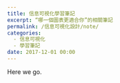 ```yaml
---
title: 信息可視化學習筆記
excerpt: “哪一個圖表更適合你”的相關筆記
permalink: /信息可視化設計/note/
categories:
  - 信息可視化
  - 學習筆記
date: 2017-12-01 00:00
---
```


Here we go.
